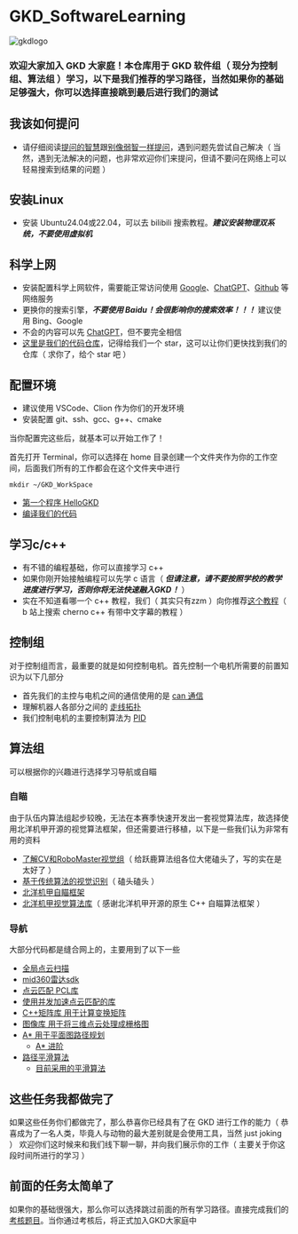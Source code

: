 # GKD_SoftwareLearning
![gkdlogo](./Images/LOGO.jpg)
### 欢迎大家加入 GKD 大家庭！本仓库用于 GKD 软件组（ 现分为控制组、算法组 ）学习，以下是我们推荐的学习路径，当然如果你的基础足够强大，你可以选择直接跳到最后进行我们的测试

## 我该如何提问
+ 请仔细阅读[提问的智慧](https://github.com/ryanhanwu/How-To-Ask-Questions-The-Smart-Way/blob/master/README-zh_CN.md)跟[别像弱智一样提问](https://github.com/tangx/Stop-Ask-Questions-The-Stupid-Ways/blob/master/README.md)，遇到问题先尝试自己解决（ 当然，遇到无法解决的问题，也非常欢迎你们来提问，但请不要问在网络上可以轻易搜索到结果的问题 ）

## 安装Linux
+ 安装 Ubuntu24.04或22.04，可以去 bilibili 搜索教程。***建议安装物理双系统，不要使用虚拟机***

## 科学上网
+ 安装配置科学上网软件，需要能正常访问使用 [Google](https://google.com/)、[ChatGPT](https://chat.openai.com/)、[Github](https://github.com) 等网络服务
+ 更换你的搜索引擎，***不要使用 Baidu！会很影响你的搜索效率！！！*** 建议使用 Bing、Google
+ 不会的内容可以先 [ChatGPT](https://chat.openai.com/)，但不要完全相信
+ [这里是我们的代码仓库](https://github.com/zzLinus/NeoRMControl_OneForALL)，记得给我们一个 star，这可以让你们更快找到我们的仓库（ 求你了，给个 star 吧 ）

## 配置环境
+ 建议使用 VSCode、Clion 作为你们的开发环境
+ 安装配置 git、ssh、gcc、g++、cmake

当你配置完这些后，就基本可以开始工作了！

首先打开 Terminal，你可以选择在 home 目录创建一个文件夹作为你的工作空间，后面我们所有的工作都会在这个文件夹中进行
```
mkdir ~/GKD_WorkSpace
```
+ [第一个程序 HelloGKD](./LearningExample/g++example.md)
+ [编译我们的代码](./LearningExample/BuildOurRMRepo.md)

## 学习c/c++
+ 有不错的编程基础，你可以直接学习 c++
+ 如果你刚开始接触编程可以先学 c 语言（ ***但请注意，请不要按照学校的教学进度进行学习，否则你将无法快速融入GKD！*** ）
+ 实在不知道看哪一个 c++ 教程，我们（ 其实只有zzm ）向你推荐[这个教程](https://www.youtube.com/watch?v=18c3MTX0PK0&list=PLlrATfBNZ98dudnM48yfGUldqGD0S4FFb)（ b 站上搜索 cherno c++ 有带中文字幕的教程 ）

## 控制组
对于控制组而言，最重要的就是如何控制电机。首先控制一个电机所需要的前置知识为以下几部分
+ 首先我们的主控与电机之间的通信使用的是 [can 通信](./LearningExample/CanTutorial.md)
+ 理解机器人各部分之间的 [走线拓扑](./LearningExample/CircuitTopology.md)
+ 我们控制电机的主要控制算法为 [PID](./LearningExample/PIDTutorial.md)

## 算法组
可以根据你的兴趣进行选择学习导航或自瞄
### 自瞄
由于队伍内算法组起步较晚，无法在本赛季快速开发出一套视觉算法库，故选择使用北洋机甲开源的视觉算法框架，但还需要进行移植，以下是一些我们认为非常有用的资料
+ [了解CV和RoboMaster视觉组](https://github.com/NeoZng/vision_tutorial/blob/main/了解CV和RoboMaster视觉组.md)（ 给跃鹿算法组各位大佬磕头了，写的实在是太好了 ）
+ [基于传统算法的视觉识别](https://openatomworkshop.csdn.net/6645b6b1b12a9d168eb6de37.html?spm=1001.2101.3001.6650.1&utm_medium=distribute.pc_relevant.none-task-blog-2%7Edefault%7Ebaidujs_utm_term%7Eactivity-1-123112639-blog-88530186.235%5Ev43%5Epc_blog_bottom_relevance_base1&depth_1-utm_source=distribute.pc_relevant.none-task-blog-2%7Edefault%7Ebaidujs_utm_term%7Eactivity-1-123112639-blog-88530186.235%5Ev43%5Epc_blog_bottom_relevance_base1&utm_relevant_index=2)（ 磕头磕头 ）
+ [北洋机甲自瞄框架](https://github.com/HHgzs/TJURM-2024)
+ [北洋机甲视觉算法库](https://github.com/HHgzs/OpenRM-2024)（ 感谢北洋机甲开源的原生 C++ 自瞄算法框架 ）
### 导航
大部分代码都是缝合网上的，主要用到了以下一些
+ [全局点云扫描](https://github.com/hku-mars/FAST_LIO)
+ [mid360雷达sdk](https://github.com/Livox-SDK/Livox-SDK2)
+ [点云匹配 PCL库](https://github.com/PointCloudLibrary/pcl)
+ [使用并发加速点云匹配的库](https://github.com/koide3/ndt_omp)
+ [C++矩阵库 用于计算变换矩阵](https://github.com/PX4/eigen)
+ [图像库 用于将三维点云处理成栅格图](https://github.com/opencv/opencv)
+ [A* 用于平面图路径规划](https://cn.bing.com/search?q=A*)
  + [A* 进阶](https://zhuanlan.zhihu.com/p/362099202)
+ [路径平滑算法](https://zhuanlan.zhihu.com/p/364421182)
  + [目前采用的平滑算法](https://www.researchgate.net/publication/269785358_A_Collision-Free_G_Continuous_Path-Smoothing_Algorithm_Using_Quadratic_Polynomial_Interpolation)

## 这些任务我都做完了
如果这些任务你们都做完了，那么恭喜你已经具有了在 GKD 进行工作的能力（ 恭喜成为了一名人类，毕竟人与动物的最大差别就是会使用工具，当然 just joking ） 欢迎你们这时候来和我们线下聊一聊，并向我们展示你的工作（ 主要关于你这段时间所进行的学习 ）

## 前面的任务太简单了
如果你的基础很强大，那么你可以选择跳过前面的所有学习路径。直接完成我们的[考核题目](./NeoRMControl_OneForALL-newbee)。当你通过考核后，将正式加入GKD大家庭中